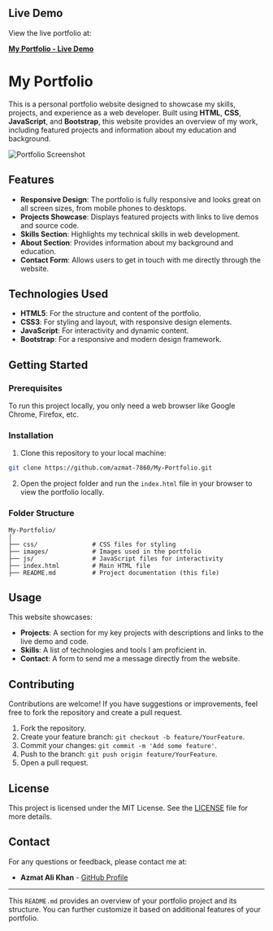 ## Live Demo

View the live portfolio at:

**[My Portfolio - Live Demo](https://azmat-7860.github.io/My-Portfolio/)**

# My Portfolio

This is a personal portfolio website designed to showcase my skills, projects, and experience as a web developer. Built using **HTML**, **CSS**, **JavaScript**, and **Bootstrap**, this website provides an overview of my work, including featured projects and information about my education and background.

![Portfolio Screenshot](https://azmat-7860.github.io/My-Portfolio/) <!-- You can add a screenshot of your portfolio here -->

## Features

- **Responsive Design**: The portfolio is fully responsive and looks great on all screen sizes, from mobile phones to desktops.
- **Projects Showcase**: Displays featured projects with links to live demos and source code.
- **Skills Section**: Highlights my technical skills in web development.
- **About Section**: Provides information about my background and education.
- **Contact Form**: Allows users to get in touch with me directly through the website.

## Technologies Used

- **HTML5**: For the structure and content of the portfolio.
- **CSS3**: For styling and layout, with responsive design elements.
- **JavaScript**: For interactivity and dynamic content.
- **Bootstrap**: For a responsive and modern design framework.

## Getting Started

### Prerequisites

To run this project locally, you only need a web browser like Google Chrome, Firefox, etc.

### Installation

1. Clone this repository to your local machine:

```bash
git clone https://github.com/azmat-7860/My-Portfolio.git
```

2. Open the project folder and run the `index.html` file in your browser to view the portfolio locally.

### Folder Structure

```plaintext
My-Portfolio/
│
├── css/               # CSS files for styling
├── images/            # Images used in the portfolio
├── js/                # JavaScript files for interactivity
├── index.html         # Main HTML file
├── README.md          # Project documentation (this file)
```

## Usage

This website showcases:

- **Projects**: A section for my key projects with descriptions and links to the live demo and code.
- **Skills**: A list of technologies and tools I am proficient in.
- **Contact**: A form to send me a message directly from the website.

## Contributing

Contributions are welcome! If you have suggestions or improvements, feel free to fork the repository and create a pull request.

1. Fork the repository.
2. Create your feature branch: `git checkout -b feature/YourFeature`.
3. Commit your changes: `git commit -m 'Add some feature'`.
4. Push to the branch: `git push origin feature/YourFeature`.
5. Open a pull request.

## License

This project is licensed under the MIT License. See the [LICENSE](LICENSE) file for more details.

## Contact

For any questions or feedback, please contact me at:

- **Azmat Ali Khan** - [GitHub Profile](https://github.com/azmat-7860)

---

This `README.md` provides an overview of your portfolio project and its structure. You can further customize it based on additional features of your portfolio.
